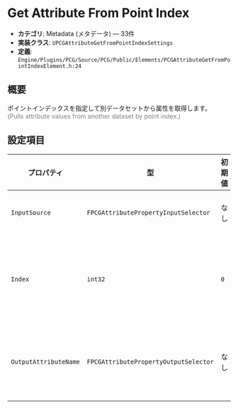 # Get Attribute From Point Index

- **カテゴリ**: Metadata (メタデータ) — 33件
- **実装クラス**: `UPCGAttributeGetFromPointIndexSettings`
- **定義**: `Engine/Plugins/PCG/Source/PCG/Public/Elements/PCGAttributeGetFromPointIndexElement.h:24`

## 概要

ポイントインデックスを指定して別データセットから属性を取得します。<br><span style='color:gray'>(Pulls attribute values from another dataset by point index.)</span>

## 設定項目


| プロパティ | 型 | 初期値 | 説明 |
| --- | --- | --- | --- |
| `InputSource` | `FPCGAttributePropertyInputSelector` | なし | 参照する属性。 |
| `Index` | `int32` | `0` | 取得したいポイントインデックス。 |
| `OutputAttributeName` | `FPCGAttributePropertyOutputSelector` | なし | 取得結果を書き出す属性名。 |
